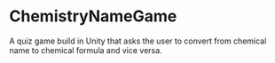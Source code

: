 # ChemistryNameGame

A quiz game build in Unity that asks the user to convert from chemical name to chemical formula and vice versa.
